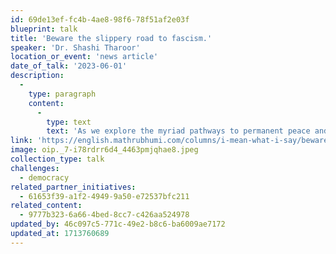```yaml
---
id: 69de13ef-fc4b-4ae8-98f6-78f51af2e03f
blueprint: talk
title: 'Beware the slippery road to fascism.'
speaker: 'Dr. Shashi Tharoor'
location_or_event: 'news article'
date_of_talk: '2023-06-01'
description:
  -
    type: paragraph
    content:
      -
        type: text
        text: 'As we explore the myriad pathways to permanent peace and saving democracy, here is a clear reminder of what the world is now facing from Shashi Tharoor of India – brilliant writer, diplomat, and politician – on the specter of growing fascism (6/1/23).'
link: 'https://english.mathrubhumi.com/columns/i-mean-what-i-say/beware-the-slippery-road-to-fascism-shashi-tharoor-column-1.8605703'
image: oip._7-i78rdrr6d4_4463pmjqhae8.jpeg
collection_type: talk
challenges:
  - democracy
related_partner_initiatives:
  - 61653f39-a1f2-4949-9a50-e72537bfc211
related_content:
  - 9777b323-6a66-4bed-8cc7-c426aa524978
updated_by: 46c097c5-771c-49e2-b8c6-ba6009ae7172
updated_at: 1713760689
---
```


